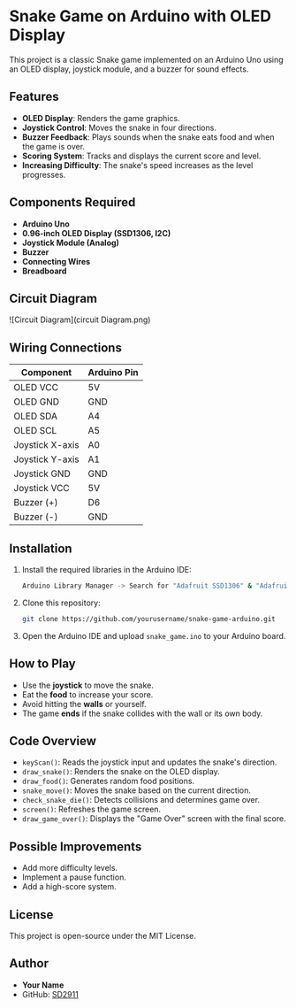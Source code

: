 # Snake Game on Arduino with OLED Display

This project is a classic Snake game implemented on an Arduino Uno using an OLED display, joystick module, and a buzzer for sound effects.

## Features
- **OLED Display**: Renders the game graphics.
- **Joystick Control**: Moves the snake in four directions.
- **Buzzer Feedback**: Plays sounds when the snake eats food and when the game is over.
- **Scoring System**: Tracks and displays the current score and level.
- **Increasing Difficulty**: The snake's speed increases as the level progresses.

## Components Required
- **Arduino Uno**
- **0.96-inch OLED Display (SSD1306, I2C)**
- **Joystick Module (Analog)**
- **Buzzer**
- **Connecting Wires**
- **Breadboard**

## Circuit Diagram
![Circuit Diagram](circuit Diagram.png)


## Wiring Connections
| Component        | Arduino Pin |
|-----------------|-------------|
| OLED VCC        | 5V          |
| OLED GND        | GND         |
| OLED SDA        | A4          |
| OLED SCL        | A5          |
| Joystick X-axis | A0          |
| Joystick Y-axis | A1          |
| Joystick GND    | GND         |
| Joystick VCC    | 5V          |
| Buzzer (+)      | D6          |
| Buzzer (-)      | GND         |

## Installation
1. Install the required libraries in the Arduino IDE:
   ```sh
   Arduino Library Manager -> Search for "Adafruit SSD1306" & "Adafruit GFX" -> Install
   ```
2. Clone this repository:
   ```sh
   git clone https://github.com/yourusername/snake-game-arduino.git
   ```
3. Open the Arduino IDE and upload `snake_game.ino` to your Arduino board.

## How to Play
- Use the **joystick** to move the snake.
- Eat the **food** to increase your score.
- Avoid hitting the **walls** or yourself.
- The game **ends** if the snake collides with the wall or its own body.

## Code Overview
- `keyScan()`: Reads the joystick input and updates the snake's direction.
- `draw_snake()`: Renders the snake on the OLED display.
- `draw_food()`: Generates random food positions.
- `snake_move()`: Moves the snake based on the current direction.
- `check_snake_die()`: Detects collisions and determines game over.
- `screen()`: Refreshes the game screen.
- `draw_game_over()`: Displays the "Game Over" screen with the final score.

## Possible Improvements
- Add more difficulty levels.
- Implement a pause function.
- Add a high-score system.

## License
This project is open-source under the MIT License.

## Author
- **Your Name**
- GitHub: [SD2911](https://github.com/SD2911)


